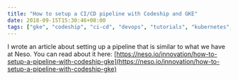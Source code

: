 ```yaml
---
title: "How to setup a CI/CD pipeline with Codeship and GKE"
date: 2018-09-15T15:30:46+08:00
tags: ["gke", "codeship", "ci-cd", "devops", "tutorials", "kubernetes", "k8s"]
---
```


I wrote an article about setting up a pipeline that is similar to what we have at Neso. You can read about it here: [https://neso.io/innovation/how-to-setup-a-pipeline-with-codeship-gke](https://neso.io/innovation/how-to-setup-a-pipeline-with-codeship-gke)
